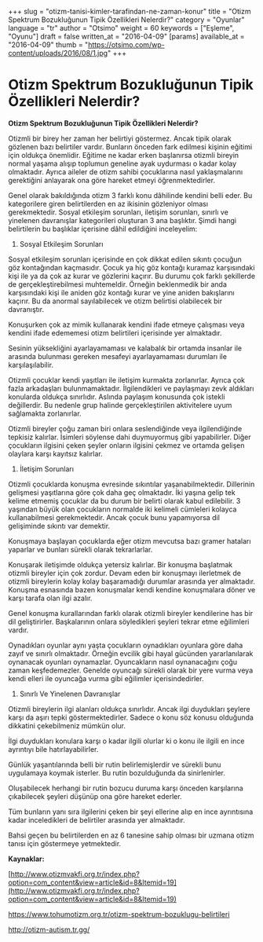 +++
slug = "otizm-tanisi-kimler-tarafindan-ne-zaman-konur"
title = "Otizm Spektrum Bozukluğunun Tipik Özellikleri Nelerdir?"
category = "Oyunlar"
language = "tr"
author = "Otsimo"
weight = 60
keywords = ["Eşleme", "Oyunu"]
draft = false
written_at = "2016-04-09"
[params]
available_at = "2016-04-09"
thumb = "https://otsimo.com/wp-content/uploads/2016/08/1.jpg"
+++


# Otizm Spektrum Bozukluğunun Tipik Özellikleri Nelerdir?

**Otizm Spektrum Bozukluğunun Tipik Özellikleri Nelerdir?**

Otizmli bir birey her zaman her belirtiyi göstermez. Ancak tipik olarak gözlenen bazı belirtiler vardır. Bunların önceden fark edilmesi kişinin eğitimi için oldukça önemlidir. Eğitime ne kadar erken başlanırsa otizmli bireyin normal yaşama alışıp toplumun geneline ayak uydurması o kadar kolay olmaktadır. Ayrıca aileler de otizm sahibi çocuklarına nasıl yaklaşmalarını gerektiğini anlayarak ona göre hareket etmeyi öğrenmektedirler.

Genel olarak bakıldığında otizm 3 farklı konu dâhilinde kendini belli eder. Bu kategorilere giren belirtilerden en az ikisinin gözleniyor olması gerekmektedir. Sosyal etkileşim sorunları, iletişim sorunları, sınırlı ve yinelenen davranışlar kategorileri oluşturan 3 ana başlıktır. Şimdi hangi belirtilerin bu başlıklar içerisine dâhil edildiğini inceleyelim:

  1. Sosyal Etkileşim Sorunları

Sosyal etkileşim sorunları içerisinde en çok dikkat edilen sıkıntı çocuğun göz kontağından kaçmasıdır. Çocuk ya hiç göz kontağı kuramaz karşısındaki kişi ile ya da çok az kurar ve gözlerini kaçırır. Bu durumu çok farklı şekillerde de gerçekleştirebilmesi muhtemeldir. Örneğin beklenmedik bir anda karşısındaki kişi ile aniden göz kontağı kurar ve yine aniden bakışlarını kaçırır. Bu da anormal sayılabilecek ve otizm belirtisi olabilecek bir davranıştır.

Konuşurken çok az mimik kullanarak kendini ifade etmeye çalışması veya kendini ifade edememesi otizm belirtileri içerisinde yer almaktadır.

Sesinin yüksekliğini ayarlayamaması ve kalabalık bir ortamda insanlar ile arasında bulunması gereken mesafeyi ayarlayamaması durumları ile karşılaşılabilir.

Otizmli çocuklar kendi yaşıtları ile iletişim kurmakta zorlanırlar. Ayrıca çok fazla arkadaşları bulunmamaktadır. İlgilendikleri ve paylaşmayı zevk aldıkları konularda oldukça sınırlıdır. Aslında paylaşım konusunda çok istekli değillerdir. Bu nedenle grup halinde gerçekleştirilen aktivitelere uyum sağlamakta zorlanırlar.

Otizmli bireyler çoğu zaman biri onlara seslendiğinde veya ilgilendiğinde tepkisiz kalırlar. İsimleri söylense dahi duymuyormuş gibi yapabilirler. Diğer çocukların ilgisini çeken şeyler onların ilgisini çekmez ve ortamda gelişen olaylara karşı kayıtsız kalırlar.

  1. İletişim Sorunları

Otizmli çocuklarda konuşma evresinde sıkıntılar yaşanabilmektedir. Dillerinin gelişmesi yaşıtlarına göre çok daha geç olmaktadır. İki yaşına gelip tek kelime etmemiş çocuklar da bu durum bir belirti olarak kabul edilebilir. 3 yaşından büyük olan çocukların normalde iki kelimeli cümleleri kolayca kullanabilmesi gerekmektedir. Ancak çocuk bunu yapamıyorsa dil gelişiminde sıkıntı var demektir.

Konuşmaya başlayan çocuklarda eğer otizm mevcutsa bazı gramer hataları yaparlar ve bunları sürekli olarak tekrarlarlar.

Konuşarak iletişimde oldukça yetersiz kalırlar. Bir konuşma başlatmak otizmli bireyler için çok zordur. Devam eden bir konuşmayı ilerletmek de otizmli bireylerin kolay kolay başaramadığı durumlar arasında yer almaktadır. Konuşma esnasında bazen konuşmalar kendi kendine konuşmalara döner ve karşı tarafa olan ilgi azalır.

Genel konuşma kurallarından farklı olarak otizmli bireyler kendilerine has bir dil geliştirirler. Başkalarının onlara söyledikleri şeyleri tekrar etme eğilimleri vardır.

Oynadıkları oyunlar aynı yaşta çocukların oynadıkları oyunlara göre daha zayıf ve sınırlı olmaktadır. Örneğin evcilik gibi hayal gücünden yararlanılarak oynanacak oyunları oynamazlar. Oyuncakların nasıl oynanacağını çoğu zaman keşfedemezler. Genelde oyuncağı sürekli olarak bir yere vurma veya kendi elleri ile oyuncağa vurma gibi eğilimler içerisindedirler.

  1. Sınırlı Ve Yinelenen Davranışlar

Otizmli bireylerin ilgi alanları oldukça sınırlıdır. Ancak ilgi duydukları şeylere karşı da aşırı tepki göstermektedirler. Sadece o konu söz konusu olduğunda dikkatini çekebilmeniz mümkün olur.

İlgi duydukları konulara karşı o kadar ilgili olurlar ki o konu ile ilgili en ince ayrıntıyı bile hatırlayabilirler.

Günlük yaşantılarında belli bir rutin belirlemişlerdir ve sürekli bunu uygulamaya koymak isterler. Bu rutin bozulduğunda da sinirlenirler.

Oluşabilecek herhangi bir rutin bozucu duruma karşı önceden karşılarına çıkabilecek şeyleri düşünüp ona göre hareket ederler.

Tüm bunların yanı sıra ilgilerini çeken bir şeyi ellerine alıp en ince ayrıntısına kadar inceledikleri de belirtiler arasında yer almaktadır.

Bahsi geçen bu belirtilerden en az 6 tanesine sahip olması bir uzmana otizm tanısı için göstermeye yetmektedir.

**Kaynaklar:**

[http://www.otizmvakfi.org.tr/index.php?option=com_content&view=article&id=8&Itemid=19](http://www.otizmvakfi.org.tr/index.php?option=com_content&view=article&id=8&Itemid=19)

<https://www.tohumotizm.org.tr/otizm-spektrum-bozuklugu-belirtileri>

<http://otizm-autism.tr.gg/>
